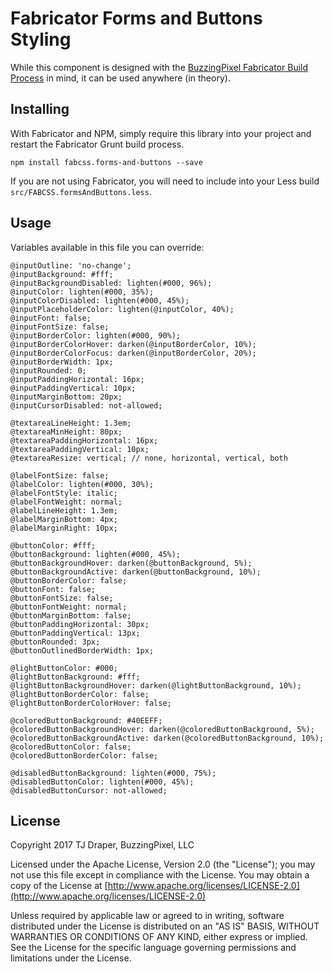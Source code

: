 # Fabricator Forms and Buttons Styling

While this component is designed with the [BuzzingPixel Fabricator Build Process](https://github.com/tjdraper/buzzing-pixel-fabricator) in mind, it can be used anywhere (in theory).

## Installing

With Fabricator and NPM, simply require this library into your project and restart the Fabricator Grunt build process.

`npm install fabcss.forms-and-buttons --save`

If you are not using Fabricator, you will need to include into your Less build `src/FABCSS.formsAndButtons.less`.

## Usage

Variables available in this file you can override:

```
@inputOutline: 'no-change';
@inputBackground: #fff;
@inputBackgroundDisabled: lighten(#000, 96%);
@inputColor: lighten(#000, 35%);
@inputColorDisabled: lighten(#000, 45%);
@inputPlaceholderColor: lighten(@inputColor, 40%);
@inputFont: false;
@inputFontSize: false;
@inputBorderColor: lighten(#000, 90%);
@inputBorderColorHover: darken(@inputBorderColor, 10%);
@inputBorderColorFocus: darken(@inputBorderColor, 20%);
@inputBorderWidth: 1px;
@inputRounded: 0;
@inputPaddingHorizontal: 16px;
@inputPaddingVertical: 10px;
@inputMarginBottom: 20px;
@inputCursorDisabled: not-allowed;

@textareaLineHeight: 1.3em;
@textareaMinHeight: 80px;
@textareaPaddingHorizontal: 16px;
@textareaPaddingVertical: 10px;
@textareaResize: vertical; // none, horizontal, vertical, both

@labelFontSize: false;
@labelColor: lighten(#000, 30%);
@labelFontStyle: italic;
@labelFontWeight: normal;
@labelLineHeight: 1.3em;
@labelMarginBottom: 4px;
@labelMarginRight: 10px;

@buttonColor: #fff;
@buttonBackground: lighten(#000, 45%);
@buttonBackgroundHover: darken(@buttonBackground, 5%);
@buttonBackgroundActive: darken(@buttonBackground, 10%);
@buttonBorderColor: false;
@buttonFont: false;
@buttonFontSize: false;
@buttonFontWeight: normal;
@buttonMarginBottom: false;
@buttonPaddingHorizontal: 30px;
@buttonPaddingVertical: 13px;
@buttonRounded: 3px;
@buttonOutlinedBorderWidth: 1px;

@lightButtonColor: #000;
@lightButtonBackground: #fff;
@lightButtonBackgroundHover: darken(@lightButtonBackground, 10%);
@lightButtonBorderColor: false;
@lightButtonBorderColorHover: false;

@coloredButtonBackground: #40EEFF;
@coloredButtonBackgroundHover: darken(@coloredButtonBackground, 5%);
@coloredButtonBackgroundActive: darken(@coloredButtonBackground, 10%);
@coloredButtonColor: false;
@coloredButtonBorderColor: false;

@disabledButtonBackground: lighten(#000, 75%);
@disabledButtonColor: lighten(#000, 45%);
@disabledButtonCursor: not-allowed;
```

## License

Copyright 2017 TJ Draper, BuzzingPixel, LLC

Licensed under the Apache License, Version 2.0 (the "License");
you may not use this file except in compliance with the License.
You may obtain a copy of the License at [http://www.apache.org/licenses/LICENSE-2.0](http://www.apache.org/licenses/LICENSE-2.0)

Unless required by applicable law or agreed to in writing, software
distributed under the License is distributed on an "AS IS" BASIS,
WITHOUT WARRANTIES OR CONDITIONS OF ANY KIND, either express or implied.
See the License for the specific language governing permissions and
limitations under the License.

